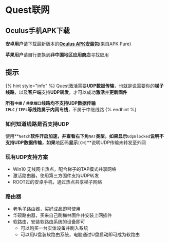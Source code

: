 # Quest联网

## Oculus手机APK下载

**安卓用户**请下载最新版本的[**Oculus APK安装包**](https://apkpure.com/cn/oculus/com.oculus.twilight)\(来自APK Pure\)

**苹果用户**请自行更换到**非中国地区应用商店**寻找应用

## 提示

{% hint style="info" %}
Quest激活需要**UDP数据传输**，也就是说需要你的**梯子线路**，以及**客户端**支持**UDP转发**，才可以成功**激活**并**更新固件**

**所有`中继` / `共享端口`**线路均**不支持UDP数据传输**  
**`IPLC` / `IEPL`**等线路属于**内网专线**，不属于中继线路
{% endhint %}

### 如何知道线路是否支持UDP

使用**`Netch`**软件开启加速，并查看右下角**`NAT`**类型，如果显示**`UdpBlocked`**说明不支持UDP数据传输，如果**地区码**显示**`[CN]`**说明UDP传输未转发至外网

### 现有UDP支持方案

* Win10 无线网卡热点，配合梯子的TAP模式共享网络
* 激活路由器，使用第三方固件支持UDP转发
* ROOT过的安卓手机，通过热点共享梯子网络

### 路由器

* 老毛子路由器，买好成品即可使用
* 华硕路由器，买来自己刷梅林固件并安装上网插件
* 软路由，安装软路由系统的设备即可
  * 可以购买一台实体设备并刷入系统
  * 可以用U盘装软路由系统，电脑通过U盘启动即可成为软路由

